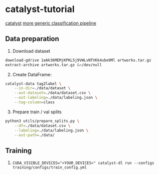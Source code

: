 # catalyst-tutorial
[catalyst](https://github.com/catalyst-team/catalyst)
[more generic classification pipeline](https://github.com/catalyst-team/classification)

## Data preparation

1. Download dataset
```bash
download-gdrive 1eAk36MEMjKPKL5j9VWLvNTVKk4ube9Ml artworks.tar.gz
extract-archive artworks.tar.gz &>/dev/null
```

2. Create DataFrame:
```bash
catalyst-data tag2label \
    --in-dir=./data/dataset \
    --out-dataset=./data/dataset.csv \
    --out-labeling=./data/labeling.json \
    --tag-column=class
```

3. Prepare train / val splits
```bash
python3 utils/prepare_splits.py \
    --df=./data/dataset.csv \
    --labeling=./data/labeling.json \
    --out-path=./data/
```

## Training

1. `CUDA_VISIBLE_DEVICES="<YOUR_DEVICES>" catalyst-dl run --configs training/configs/train_config.yml`
